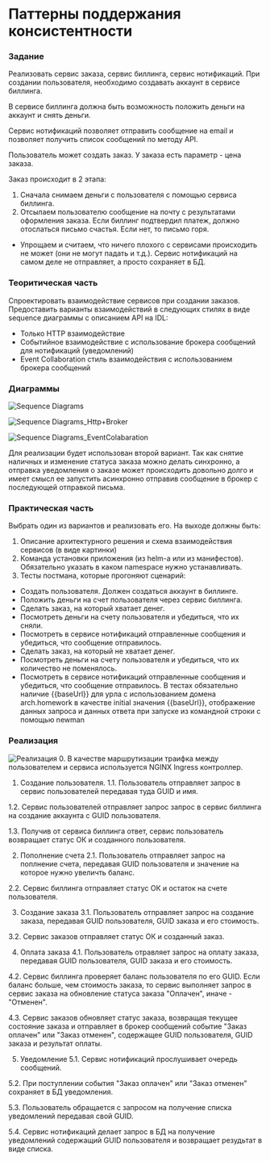 # Паттерны поддержания консистентности

### Задание
Реализовать сервис заказа, сервис биллинга, сервис нотификаций.
При создании пользователя, необходимо создавать аккаунт в сервисе биллинга. 

В сервисе биллинга должна быть возможность положить деньги на аккаунт и снять деньги.

Сервис нотификаций позволяет отправить сообщение на email и позволяет получить список сообщений по методу API.

Пользователь может создать заказ. У заказа есть параметр - цена заказа.

Заказ происходит в 2 этапа:
1. Сначала снимаем деньги с пользователя с помощью сервиса биллинга.
2. Отсылаем пользователю сообщение на почту с результатами оформления заказа. Если биллинг подтвердил платеж, должно отослаться письмо счастья. Если нет, то письмо горя.
* Упрощаем и считаем, что ничего плохого с сервисами происходить не может (они не могут падать и т.д.). Сервис нотификаций на самом деле не отправляет, а просто сохраняет в БД.

### Теоритическая часть
Спроектировать взаимодействие сервисов при создании заказов. 
Предоставить варианты взаимодействий в следующих стилях в виде sequence диаграммы с описанием API на IDL:
* Только HTTP взаимодействие
* Событийное взаимодействие с использование брокера сообщений для нотификаций (уведомлений)
* Event Collaboration cтиль взаимодействия с использованием брокера сообщений

### Диаграммы
![Sequence Diagrams](https://user-images.githubusercontent.com/60660331/189902157-d3b550da-fd3f-42f2-b827-4c26d657cf2a.png)

![Sequence Diagrams_Http+Broker](https://user-images.githubusercontent.com/60660331/189904487-983723c0-adfd-4afb-914b-442baaf10d6f.png)

![Sequence Diagrams_EventColabaration](https://user-images.githubusercontent.com/60660331/189903265-1ab4ee4d-96c5-4753-ba84-5e1f1ff97143.png)

Для реализации будет использован второй вариант. Так как снятие наличных и изменение статуса заказа можно делать синхронно, а отправка уведомления о заказе может происходить довольно долго и имеет смысл ее запустить асинхронно отправив сообщение в брокер с последующей отправкой письма.

### Практическая часть
Выбрать один из вариантов и реализовать его.
На выходе должны быть: 
1. Описание архитектурного решения и схема взаимодействия сервисов (в виде картинки)
2. Команда установки приложения (из helm-а или из манифестов). Обязательно указать в каком namespace нужно устанавливать.
3. Тесты постмана, которые прогоняют сценарий:
* Создать пользователя. Должен создаться аккаунт в биллинге.
* Положить деньги на счет пользователя через сервис биллинга.
* Сделать заказ, на который хватает денег.
* Посмотреть деньги на счету пользователя и убедиться, что их сняли.
* Посмотреть в сервисе нотификаций отправленные сообщения и убедиться, что сообщение отправилось.
* Сделать заказ, на который не хватает денег.
* Посмотреть деньги на счету пользователя и убедиться, что их количество не поменялось.
* Посмотреть в сервисе нотификаций отправленные сообщения и убедиться, что сообщение отправилось.
В тестах обязательно наличие {{baseUrl}} для урла с использованием домена arch.homework в качестве initial значения {{baseUrl}},
отображение данных запроса и данных ответа при запуске из командной строки с помощью newman

### Реализация

![Реализация](https://user-images.githubusercontent.com/60660331/189918475-e29ffcea-9232-407d-a503-52a005cae6b7.png)
0. В качестве маршрутизации траифка между пользователем и сервиса используется NGINX Ingress контроллер.
1. Создание пользователя. 
  1.1. Пользователь отправляет запрос в сервис пользователей передавая туда GUID и имя.
  
  1.2. Сервис пользователей отправляет запрос запрос в сервис биллинга на создание аккаунта с GUID пользователя.
  
  1.3. Получив от сервиса биллинга ответ, сервис пользователь возвращает статус ОК и созданного пользователя.
  
2. Пополнение счета
  2.1. Пользователь отправляет запрос на поплнение счета, передавая GUID пользователя и значение на которое нужно увеличть баланс.
  
  2.2. Сервис биллинга отправляет статус ОК и остаток на счете пользователя.
  
3. Создание заказа
  3.1. Пользователь отправляет запрос на создание заказа, передавая GUID пользователя, GUID заказа и его стоимость.
  
  3.2. Сервис заказов отправляет статус ОК и созданный заказ.
  
4. Оплата заказа
  4.1. Пользователь отравляет запрос на оплату заказа, передавая GUID пользователя, GUID заказа и его стоимость.
  
  4.2. Сервис биллинга проверяет баланс пользователя по его GUID. Если баланс больше, чем стоимость заказа, то сервис выполняет запрос в сервис заказа на обновление статуса заказа "Оплачен", иначе - "Отменен".
  
  4.3. Сервис заказов обновляет статус заказа, возвращая текущее состояние заказа и отправляет в брокер сообщений событие "Заказ оплачен" или "Заказ отменен", содержащее GUID пользователя, GUID заказа и результат оплаты.
  
5. Уведомление
  5.1. Сервис нотификаций прослушивает очередь сообщений.
  
  5.2. При поступлении события "Заказ оплачен" или "Заказ отменен" сохраняет в БД уведомления.
  
  5.3. Пользователь обращается с запросом на получение списка уведомлений передавая свой GUID.
  
  5.4. Сервис нотификаций делает запрос в БД на получение уведомлений содержащий GUID пользователя и возвращает резудьтат в виде списка.
